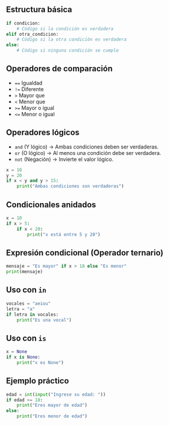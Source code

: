
## Estructura básica
```python
if condicion:
    # Código si la condición es verdadera
elif otra_condicion:
    # Código si la otra condición es verdadera
else:
    # Código si ninguna condición se cumple
```

## Operadores de comparación
- `==` Igualdad
- `!=` Diferente
- `>` Mayor que
- `<` Menor que
- `>=` Mayor o igual
- `<=` Menor o igual

## Operadores lógicos
- `and` (Y lógico) → Ambas condiciones deben ser verdaderas.
- `or` (O lógico) → Al menos una condición debe ser verdadera.
- `not` (Negación) → Invierte el valor lógico.

```python
x = 10
y = 20
if x < y and y > 15:
    print("Ambas condiciones son verdaderas")
```

## Condicionales anidados
```python
x = 10
if x > 5:
    if x < 20:
        print("x está entre 5 y 20")
```

## Expresión condicional (Operador ternario)
```python
mensaje = "Es mayor" if x > 18 else "Es menor"
print(mensaje)
```

## Uso con `in`
```python
vocales = "aeiou"
letra = "a"
if letra in vocales:
    print("Es una vocal")
```

## Uso con `is`
```python
x = None
if x is None:
    print("x es None")
```

## Ejemplo práctico
```python
edad = int(input("Ingrese su edad: "))
if edad >= 18:
    print("Eres mayor de edad")
else:
    print("Eres menor de edad")
